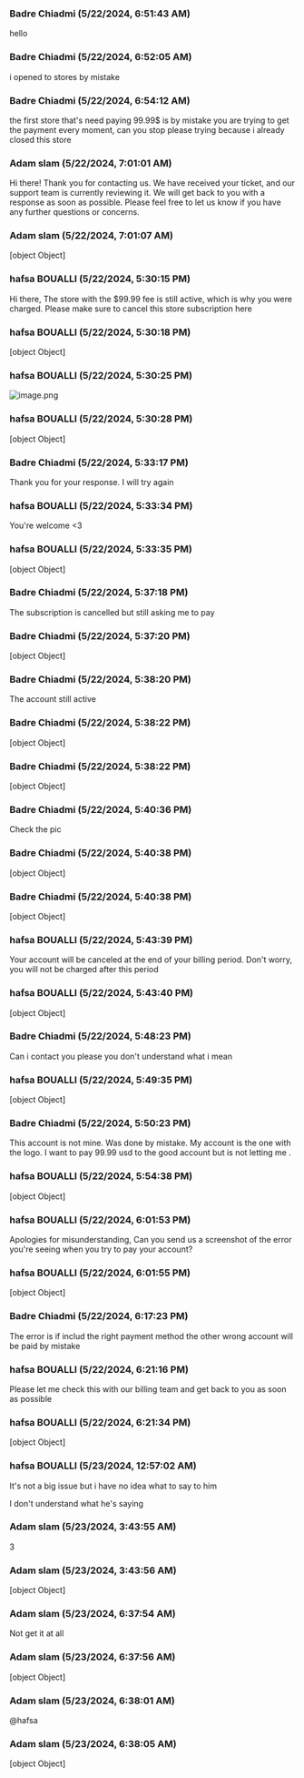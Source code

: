 ### Badre Chiadmi (5/22/2024, 6:51:43 AM)

hello

### Badre Chiadmi (5/22/2024, 6:52:05 AM)

i opened to stores by mistake

### Badre Chiadmi (5/22/2024, 6:54:12 AM)

the first store that's need paying 99.99$ is by mistake you are trying to get the payment every moment, can you stop please trying because i already closed this store

### Adam slam (5/22/2024, 7:01:01 AM)

Hi there! Thank you for contacting us. We have received your ticket, and our support team is currently reviewing it. We will get back to you with a response as soon as possible. Please feel free to let us know if you have any further questions or concerns.

### Adam slam (5/22/2024, 7:01:07 AM)

[object Object]

### hafsa BOUALLI (5/22/2024, 5:30:15 PM)

Hi there, 
The store with the $99.99 fee is still active, which is why you were charged. Please make sure to cancel this store subscription here

### hafsa BOUALLI (5/22/2024, 5:30:18 PM)

[object Object]

### hafsa BOUALLI (5/22/2024, 5:30:25 PM)

![image.png](https://storage.crisp.chat/users/upload/session/8020f8be9dc09800/image_azirzk.png)

### hafsa BOUALLI (5/22/2024, 5:30:28 PM)

[object Object]

### Badre Chiadmi (5/22/2024, 5:33:17 PM)

Thank you for your response.
I will try again

### hafsa BOUALLI (5/22/2024, 5:33:34 PM)

You're welcome <3

### hafsa BOUALLI (5/22/2024, 5:33:35 PM)

[object Object]

### Badre Chiadmi (5/22/2024, 5:37:18 PM)

The subscription is cancelled but still asking me to pay

### Badre Chiadmi (5/22/2024, 5:37:20 PM)

[object Object]

### Badre Chiadmi (5/22/2024, 5:38:20 PM)

The account still active

### Badre Chiadmi (5/22/2024, 5:38:22 PM)

[object Object]

### Badre Chiadmi (5/22/2024, 5:38:22 PM)

[object Object]

### Badre Chiadmi (5/22/2024, 5:40:36 PM)

Check the pic

### Badre Chiadmi (5/22/2024, 5:40:38 PM)

[object Object]

### Badre Chiadmi (5/22/2024, 5:40:38 PM)

[object Object]

### hafsa BOUALLI (5/22/2024, 5:43:39 PM)

Your account will be canceled at the end of your billing period. Don't worry, you will not be charged after this period

### hafsa BOUALLI (5/22/2024, 5:43:40 PM)

[object Object]

### Badre Chiadmi (5/22/2024, 5:48:23 PM)

Can i contact you please you don't understand what i mean

### hafsa BOUALLI (5/22/2024, 5:49:35 PM)

[object Object]

### Badre Chiadmi (5/22/2024, 5:50:23 PM)

This account is not mine.
Was done by mistake.
My account is the one with the logo.
I want to pay 99.99 usd to the good account but is not letting me .

### hafsa BOUALLI (5/22/2024, 5:54:38 PM)

[object Object]

### hafsa BOUALLI (5/22/2024, 6:01:53 PM)

Apologies for misunderstanding, Can you send us a screenshot of the error you're seeing when you try to pay your account?

### hafsa BOUALLI (5/22/2024, 6:01:55 PM)

[object Object]

### Badre Chiadmi (5/22/2024, 6:17:23 PM)

The error is if includ the right payment method the other wrong account
will be paid by mistake

### hafsa BOUALLI (5/22/2024, 6:21:16 PM)

Please let me check this with our billing team and get back to you as soon as possible

### hafsa BOUALLI (5/22/2024, 6:21:34 PM)

[object Object]

### hafsa BOUALLI (5/23/2024, 12:57:02 AM)

It's not a big issue but i have no idea what to say to him

I don't understand what he's saying

### Adam slam (5/23/2024, 3:43:55 AM)

3

### Adam slam (5/23/2024, 3:43:56 AM)

[object Object]

### Adam slam (5/23/2024, 6:37:54 AM)

Not get it at all

### Adam slam (5/23/2024, 6:37:56 AM)

[object Object]

### Adam slam (5/23/2024, 6:38:01 AM)

@hafsa

### Adam slam (5/23/2024, 6:38:05 AM)

[object Object]
